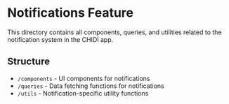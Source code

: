 # Notifications Feature

This directory contains all components, queries, and utilities related to the notification system in the CHIDI app.

## Structure
- `/components` - UI components for notifications
- `/queries` - Data fetching functions for notifications
- `/utils` - Notification-specific utility functions
